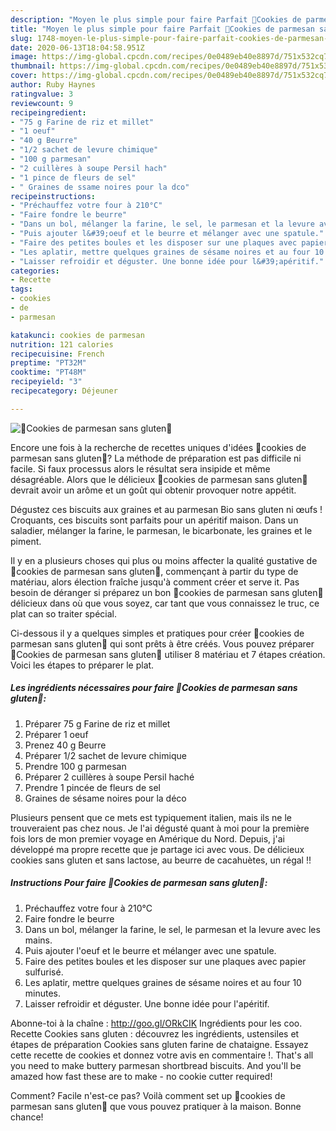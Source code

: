 ```yaml
---
description: "Moyen le plus simple pour faire Parfait 🔸Cookies de parmesan sans gluten🔸"
title: "Moyen le plus simple pour faire Parfait 🔸Cookies de parmesan sans gluten🔸"
slug: 1748-moyen-le-plus-simple-pour-faire-parfait-cookies-de-parmesan-sans-gluten
date: 2020-06-13T18:04:58.951Z
image: https://img-global.cpcdn.com/recipes/0e0489eb40e8897d/751x532cq70/🔸cookies-de-parmesan-sans-gluten🔸-photo-principale-de-la-recette.jpg
thumbnail: https://img-global.cpcdn.com/recipes/0e0489eb40e8897d/751x532cq70/🔸cookies-de-parmesan-sans-gluten🔸-photo-principale-de-la-recette.jpg
cover: https://img-global.cpcdn.com/recipes/0e0489eb40e8897d/751x532cq70/🔸cookies-de-parmesan-sans-gluten🔸-photo-principale-de-la-recette.jpg
author: Ruby Haynes
ratingvalue: 3
reviewcount: 9
recipeingredient:
- "75 g Farine de riz et millet"
- "1 oeuf"
- "40 g Beurre"
- "1/2 sachet de levure chimique"
- "100 g parmesan"
- "2 cuillères à soupe Persil hach"
- "1 pince de fleurs de sel"
- " Graines de ssame noires pour la dco"
recipeinstructions:
- "Préchauffez votre four à 210°C"
- "Faire fondre le beurre"
- "Dans un bol, mélanger la farine, le sel, le parmesan et la levure avec les mains."
- "Puis ajouter l&#39;oeuf et le beurre et mélanger avec une spatule."
- "Faire des petites boules et les disposer sur une plaques avec papier sulfurisé."
- "Les aplatir, mettre quelques graines de sésame noires et au four 10 minutes."
- "Laisser refroidir et déguster. Une bonne idée pour l&#39;apéritif."
categories:
- Recette
tags:
- cookies
- de
- parmesan

katakunci: cookies de parmesan 
nutrition: 121 calories
recipecuisine: French
preptime: "PT32M"
cooktime: "PT48M"
recipeyield: "3"
recipecategory: Déjeuner

---
```



![🔸Cookies de parmesan sans gluten🔸](https://img-global.cpcdn.com/recipes/0e0489eb40e8897d/751x532cq70/🔸cookies-de-parmesan-sans-gluten🔸-photo-principale-de-la-recette.jpg)

Encore une fois à la recherche de recettes uniques d'idées 🔸cookies de parmesan sans gluten🔸? La méthode de préparation est pas difficile ni facile. Si faux processus alors le résultat sera insipide et même désagréable. Alors que le délicieux 🔸cookies de parmesan sans gluten🔸 devrait avoir un arôme et un goût qui obtenir provoquer notre appétit.

Dégustez ces biscuits aux graines et au parmesan Bio sans gluten ni œufs ! Croquants, ces biscuits sont parfaits pour un apéritif maison. Dans un saladier, mélanger la farine, le parmesan, le bicarbonate, les graines et le piment.

Il y en a plusieurs choses qui plus ou moins affecter la qualité gustative de 🔸cookies de parmesan sans gluten🔸, commençant à partir du type de matériau, alors élection fraîche jusqu'à comment créer et serve it. Pas besoin de déranger si préparez un bon 🔸cookies de parmesan sans gluten🔸 délicieux dans où que vous soyez, car tant que vous connaissez le truc, ce plat can so traiter spécial.


Ci-dessous il y a quelques simples et pratiques pour créer 🔸cookies de parmesan sans gluten🔸 qui sont prêts à être créés. Vous pouvez préparer 🔸Cookies de parmesan sans gluten🔸 utiliser 8 matériau et 7 étapes création. Voici les étapes to préparer le plat.

<!--inarticleads1-->

##### Les ingrédients nécessaires pour faire 🔸Cookies de parmesan sans gluten🔸:

1. Préparer 75 g Farine de riz et millet
1. Préparer 1 oeuf
1. Prenez 40 g Beurre
1. Préparer 1/2 sachet de levure chimique
1. Prendre 100 g parmesan
1. Préparer 2 cuillères à soupe Persil haché
1. Prendre 1 pincée de fleurs de sel
1.   Graines de sésame noires pour la déco


Plusieurs pensent que ce mets est typiquement italien, mais ils ne le trouveraient pas chez nous. Je l&#39;ai dégusté quant à moi pour la première fois lors de mon premier voyage en Amérique du Nord. Depuis, j&#39;ai développé ma propre recette que je partage ici avec vous. De délicieux cookies sans gluten et sans lactose, au beurre de cacahuètes, un régal !! 

<!--inarticleads2-->

##### Instructions Pour faire 🔸Cookies de parmesan sans gluten🔸:

1. Préchauffez votre four à 210°C
1. Faire fondre le beurre
1. Dans un bol, mélanger la farine, le sel, le parmesan et la levure avec les mains.
1. Puis ajouter l&#39;oeuf et le beurre et mélanger avec une spatule.
1. Faire des petites boules et les disposer sur une plaques avec papier sulfurisé.
1. Les aplatir, mettre quelques graines de sésame noires et au four 10 minutes.
1. Laisser refroidir et déguster. Une bonne idée pour l&#39;apéritif.


Abonne-toi à la chaîne : http://goo.gl/ORkCIK Ingrédients pour les coo. Recette Cookies sans gluten : découvrez les ingrédients, ustensiles et étapes de préparation Cookies sans gluten farine de chataigne. Essayez cette recette de cookies et donnez votre avis en commentaire !. That&#39;s all you need to make buttery parmesan shortbread biscuits. And you&#39;ll be amazed how fast these are to make - no cookie cutter required! 


Comment? Facile n'est-ce pas? Voilà comment set up 🔸cookies de parmesan sans gluten🔸 que vous pouvez pratiquer à la maison. Bonne chance!
